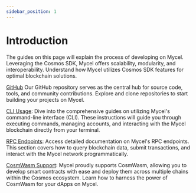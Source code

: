 ```yaml
---
sidebar_position: 1
---
```


# Introduction

The guides on this page will explain the process of developing on Mycel.
Leveraging the Cosmos SDK, Mycel offers scalability, modularity, and interoperability. Understand how Mycel utilizes Cosmos SDK features for optimal blockchain solutions.

[GitHub](https://github.com/mycel-domain)
Our GitHub repository serves as the central hub for source code, tools, and community contributions. Explore and clone repositories to start building your projects on Mycel.

[CLI Usage](/develop/cli): Dive into the comprehensive guides on utilizing Mycel's command-line interface (CLI). These instructions will guide you through executing commands, managing accounts, and interacting with the Mycel blockchain directly from your terminal.

[RPC Endpoints](/develop/network): Access detailed documentation on Mycel's RPC endpoints. This section covers how to query blockchain data, submit transactions, and interact with the Mycel network programmatically.

[CosmWasm Support](/develop/cosmwasm): Mycel proudly supports CosmWasm, allowing you to develop smart contracts with ease and deploy them across multiple chains within the Cosmos ecosystem. Learn how to harness the power of CosmWasm for your dApps on Mycel.
